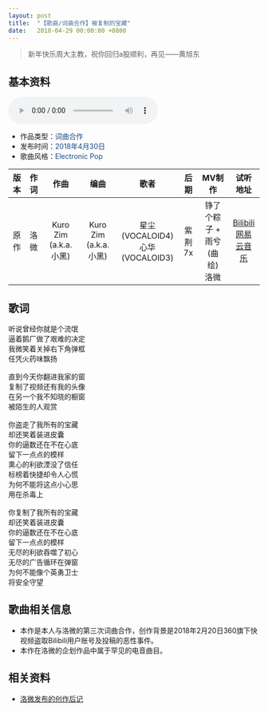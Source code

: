 ```yaml
---
layout: post
title:  "【歌曲/词曲合作】被复制的宝藏"
date:	2018-04-29 00:00:00 +0800
---
```


>  新年快乐周大主教，祝你回归a股顺利，再见——黄旭东

## 基本资料

<audio controls>
	<source src="/assets/audio/collab03.mp3" type="audio/mp3">
</audio>

* 作品类型：<font color="#194987">词曲合作</font>
* 发布时间：<font color="#194987">2018年4月30日</font>
* 歌曲风格：<font color="#194987">Electronic Pop</font>

| 版本 | 作词 | 作曲 | 编曲 | 歌者 | 后期 | MV制作 | 试听地址 |
| :--: | :--: | :--: | :--: | :--: | :--: | :--: | :--: | 
| 原作 | 洛微 | Kuro Zim (a.k.a.小黑) | Kuro Zim (a.k.a.小黑) | 星尘 (VOCALOID4)<br>心华 (VOCALOID3) | 紫荆7x | 铮了个粽子 + 雨兮(曲绘)<br>洛微 | [Bilibili](https://www.bilibili.com/video/av22724448?p=1)<br>[网易云音乐](https://music.163.com/song?id=549768692) |

## 歌词

<pre>
听说曾经你就是个流氓
逼着鹅厂做了艰难的决定
我微笑着关掉右下角弹框
任凭火药味飘扬

直到今天你翻进我家的窗
复制了视频还有我的头像
在另一个我不知晓的橱窗
被陌生的人观赏

你盗走了我所有的宝藏  
却还笑着装进皮囊
你的逼数还在不在心底  
留下一点点的模样
熏心的利欲湮没了信任  
标榜着快捷却令人心慌
为何不能将这点小心思  
用在杀毒上

你复制了我所有的宝藏  
却还笑着装进皮囊
你的逼数还在不在心底  
留下一点点的模样
无尽的利欲吞噬了初心  
无尽的广告循环在弹窗
为何不能像个英勇卫士  
将安全守望
</pre>

## 歌曲相关信息

* 本作是本人与洛微的第三次词曲合作，创作背景是2018年2月20日360旗下快视频盗取Bilibili用户账号及投稿的恶性事件。
* 本作在洛微的企划作品中属于罕见的电音曲目。

## 相关资料

* [洛微发布的创作后记](https://www.bilibili.com/read/cv440367/)